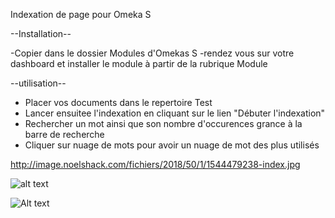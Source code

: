 ﻿ Indexation de page pour Omeka S


--Installation--

-Copier dans le dossier Modules d'Omekas S
-rendez vous sur votre dashboard et installer le module à partir de la rubrique Module



--utilisation--

- Placer vos documents dans le repertoire Test
- Lancer ensuitee l'indexation en cliquant sur le lien "Débuter l'indexation" 
- Rechercher un mot ainsi que son nombre d'occurences grance à la barre de recherche 
- Cliquer sur nuage de mots pour avoir un nuage de mot des plus utilisés 


http://image.noelshack.com/fichiers/2018/50/1/1544479238-index.jpg


![alt text](C:\Users\Zack.Zack-PC\Desktop\Module_Indexation\recherche.jpg)


![Alt text](http://image.noelshack.com/fichiers/2018/50/1/1544479238-index.jpg)
